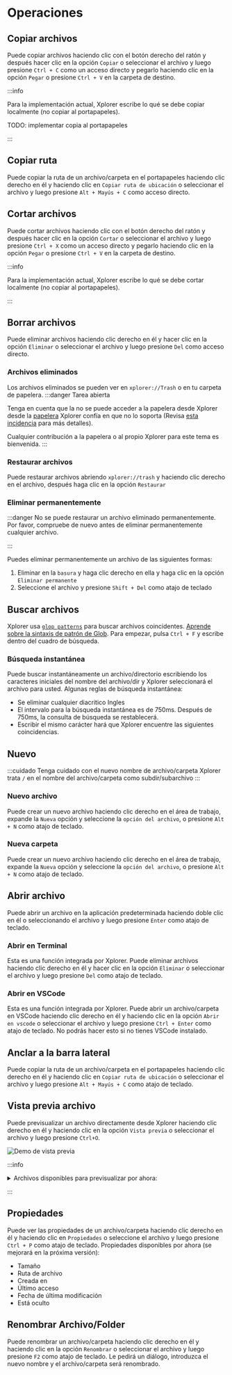 # Operaciones

## Copiar archivos

Puede copiar archivos haciendo clic con el botón derecho del ratón y después hacer clic en la opción `Copiar` o seleccionar el archivo y luego presione `Ctrl + C` como un acceso directo y pegarlo haciendo clic en la opción `Pegar` o presione `Ctrl + V` en la carpeta de destino.

:::info

Para la implementación actual, Xplorer escribe lo qué se debe copiar localmente (no copiar al portapapeles).

TODO: implementar copia al portapapeles

:::

## Copiar ruta

Puede copiar la ruta de un archivo/carpeta en el portapapeles haciendo clic derecho en él y haciendo clic en `Copiar ruta de ubicación` o seleccionar el archivo y luego presione `Alt + Mayús + C` como acceso directo.

## Cortar archivos

Puede cortar archivos haciendo clic con el botón derecho del ratón y después hacer clic en la opción `Cortar` o seleccionar el archivo y luego presione `Ctrl + X` como un acceso directo y pegarlo haciendo clic en la opción `Pegar` o presione `Ctrl + V` en la carpeta de destino.

:::info

Para la implementación actual, Xplorer escribe lo qué se debe cortar localmente (no copiar al portapapeles).

:::

## Borrar archivos

Puede eliminar archivos haciendo clic derecho en él y hacer clic en la opción `Eliminar` o seleccionar el archivo y luego presione `Del` como acceso directo.

### Archivos eliminados

Los archivos eliminados se pueden ver en `xplorer://Trash` o en tu carpeta de papelera. :::danger Tarea abierta

Tenga en cuenta que la no se puede acceder a la papelera desde Xplorer desde la [papelera](https://github.com/Byron/trash-rs) Xplorer confía en que no lo soporta (Revisa [esta incidencia](https://github.com/Byron/trash-rs/issues/8) para más detalles).

Cualquier contribución a la papelera o al propio Xplorer para este tema es bienvenida. :::

### Restaurar archivos

Puede restaurar archivos abriendo `xplorer://trash` y haciendo clic derecho en el archivo, después haga clic en la opción `Restaurar`

### Eliminar permanentemente

:::danger No se puede restaurar un archivo eliminado permanentemente. Por favor, compruebe de nuevo antes de eliminar permanentemente cualquier archivo.

:::

Puedes eliminar permanentemente un archivo de las siguientes formas:

1. Eliminar en la `basura` y haga clic derecho en ella y haga clic en la opción `Eliminar permanente`
2. Seleccione el archivo y presione `Shift + Del` como atajo de teclado

## Buscar archivos

Xplorer usa [`glop patterns`](https://en.wikipedia.org/wiki/Glob_(programming)) para buscar archivos coincidentes. [Aprende sobre la sintaxis de patrón de Glob](https://en.wikipedia.org/wiki/Glob_(programming)). Para empezar, pulsa `Ctrl + F` y escribe dentro del cuadro de búsqueda.

### Búsqueda instantánea

Puede buscar instantáneamente un archivo/directorio escribiendo los caracteres iniciales del nombre del archivo/dir y Xplorer seleccionará el archivo para usted. Algunas reglas de búsqueda instantánea:

-   Se eliminar cualquier diacritico Ingles
-   El intervalo para la búsqueda instantánea es de 750ms. Después de 750ms, la consulta de búsqueda se restablecerá.
-   Escribir el mismo carácter hará que Xplorer encuentre las siguientes coincidencias.

## Nuevo

:::cuidado Tenga cuidado con el nuevo nombre de archivo/carpeta Xplorer trata `/` en el nombre del archivo/carpeta como subdir/subarchivo :::

### Nuevo archivo

Puede crear un nuevo archivo haciendo clic derecho en el área de trabajo, expande la `Nueva` opción y seleccione la `opción del archivo`, o presione `Alt + N` como atajo de teclado.

### Nueva carpeta

Puede crear un nuevo archivo haciendo clic derecho en el área de trabajo, expande la `Nueva` opción y seleccione la `opción del archivo`, o presione `Alt + N` como atajo de teclado.

## Abrir archivo

Puede abrir un archivo en la aplicación predeterminada haciendo doble clic en él o seleccionando el archivo y luego presione `Enter` como atajo de teclado.

### Abrir en Terminal

Esta es una función integrada por Xplorer. Puede eliminar archivos haciendo clic derecho en él y hacer clic en la opción `Eliminar` o seleccionar el archivo y luego presione `Del` como atajo de teclado.

### Abrir en VSCode

Esta es una función integrada por Xplorer. Puede abrir un archivo/carpeta en VSCode haciendo clic derecho en él y haciendo clic en la opción `Abrir en vscode` o seleccionar el archivo y luego presione `Ctrl + Enter` como atajo de teclado. No podrás hacer esto si no tienes VSCode instalado.

## Anclar a la barra lateral

Puede copiar la ruta de un archivo/carpeta en el portapapeles haciendo clic derecho en él y haciendo clic en `Copiar ruta de ubicación` o seleccionar el archivo y luego presione `Alt + Mayús + C` como atajo de teclado.

## Vista previa archivo

Puede previsualizar un archivo directamente desde Xplorer haciendo clic derecho en él y haciendo clic en la opción `Vista previa` o seleccionar el archivo y luego presione `Ctrl+O`.

![Demo de vista previa](/img/docs/preview.webp)

:::info

<details>
<summary>
Archivos disponibles para previsualizar por ahora:
</summary>

* Archivos Markdown
* Archivos de imagen
* Ficheros de texto
* Vídeos
* Pdf's
* Casi todos los lenguajes de programación con resaltado de sintaxis

</details>

:::

## Propiedades

Puede ver las propiedades de un archivo/carpeta haciendo clic derecho en él y haciendo clic en `Propiedades` o seleccione el archivo y luego presione `Ctrl + P` como atajo de teclado. Propiedades disponibles por ahora (se mejorará en la próxima versión):

-   Tamaño
-   Ruta de archivo
-   Creada en
-   Último acceso
-   Fecha de última modificación
-   Está oculto

## Renombrar Archivo/Folder

Puede renombrar un archivo/carpeta haciendo clic derecho en él y haciendo clic en la opción `Renombrar` o seleccionar el archivo y luego presione `F2` como atajo de teclado. Le pedirá un diálogo, introduzca el nuevo nombre y el archivo/carpeta será renombrado.
